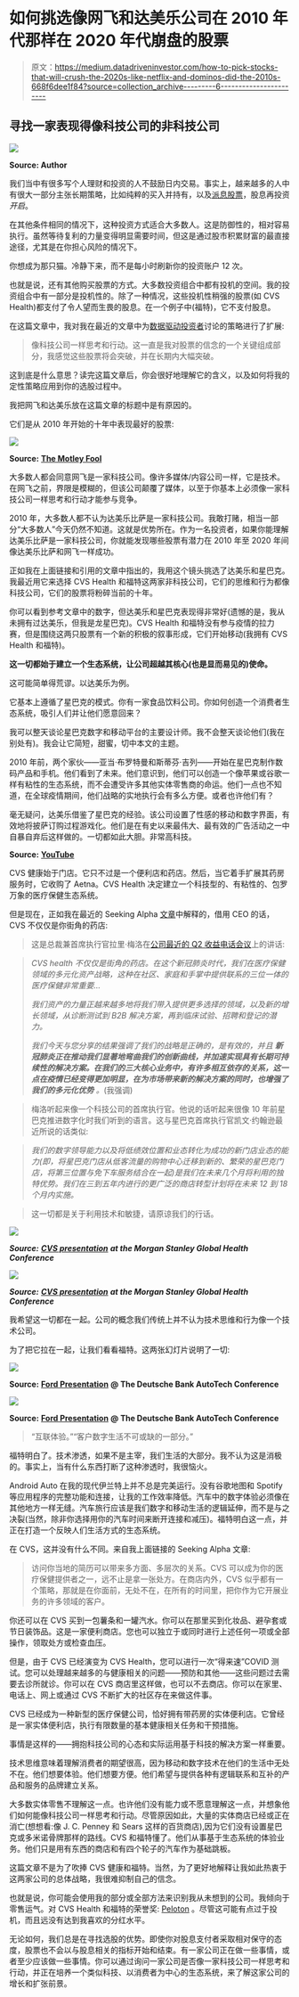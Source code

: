 # 如何挑选像网飞和达美乐公司在 2010 年代那样在 2020 年代崩盘的股票

> 原文：<https://medium.datadriveninvestor.com/how-to-pick-stocks-that-will-crush-the-2020s-like-netflix-and-dominos-did-the-2010s-668f6dee1f84?source=collection_archive---------6----------------------->

## 寻找一家表现得像科技公司的非科技公司

![](img/85d4452456a6b23f4b632abd5e4e08fe.png)

**Source: Author**

我们当中有很多写个人理财和投资的人不鼓励日内交易。事实上，越来越多的人中有很大一部分主张长期策略，比如纯粹的买入并持有，以及[派息股票](https://roccopendola.medium.com/3-reasons-to-consider-dividend-growth-investing-9db9cd15c155)，股息再投资*开启*。

在其他条件相同的情况下，这种投资方式适合大多数人。这是防御性的，相对容易执行。虽然等待复利的力量变得明显需要时间，但这是通过股市积累财富的最直接途径，尤其是在你担心风险的情况下。

你想成为那只猫。冷静下来，而不是每小时刷新你的投资账户 12 次。

也就是说，还有其他购买股票的方式。大多数投资组合中都有投机的空间。我的投资组合中有一部分是投机性的。除了一种情况，这些投机性稍强的股票(如 CVS Health)都支付了令人望而生畏的股息。在一个例子中(福特)，它不支付股息。

在这篇文章中，我对我在最近的文章中为[数据驱动投资者](https://medium.com/u/de42e9af1960?source=post_page-----668f6dee1f84--------------------------------)讨论的策略进行了扩展:

> 像科技公司一样思考和行动。这一直是我对股票的信念的一个关键组成部分，我感觉这些股票将会突破，并在长期内大幅突破。

这到底是什么意思？读完这篇文章后，你会很好地理解它的含义，以及如何将我的定性策略应用到你的选股过程中。

我把网飞和达美乐放在这篇文章的标题中是有原因的。

它们是从 2010 年开始的十年中表现最好的股票:

![](img/fd005d53d8548cf1350a7a1720b46166.png)

**Source:** [**The Motley Fool**](https://www.fool.com/investing/2020/01/06/the-10-best-performing-stocks-of-the-decade.aspx)

大多数人都会同意网飞是一家科技公司。像许多媒体/内容公司一样，它是技术。在网飞之前，界限是模糊的，但该公司颠覆了媒体，以至于你基本上必须像一家科技公司一样思考和行动才能参与竞争。

2010 年，大多数人都不认为达美乐比萨是一家科技公司。我敢打赌，相当一部分“大多数人”今天仍然不知道。这就是优势所在。作为一名投资者，如果你能理解达美乐比萨是一家科技公司，你就能发现哪些股票有潜力在 2010 年至 2020 年间像达美乐比萨和网飞一样成功。

正如我在上面链接和引用的文章中指出的，我用这个镜头挑选了达美乐和星巴克。我最近用它来选择 CVS Health 和福特这两家非科技公司，它们的思维和行为都像科技公司，它们的股票将粉碎当前的十年。

你可以看到参考文章中的数字，但达美乐和星巴克表现得非常好(遗憾的是，我从未拥有过达美乐，但我是龙星巴克)。CVS Health 和福特没有参与疫情的拉力赛，但是围绕这两只股票有一个新的积极的叙事形成，它们开始移动(我拥有 CVS Health 和福特)。

**这一切都始于建立一个生态系统，让公司超越其核心(也是显而易见的)使命。**

这可能简单得荒谬。以达美乐为例。

它基本上遵循了星巴克的模式。你有一家食品饮料公司。你如何创造一个消费者生态系统，吸引人们并让他们愿意回来？

我可以整天谈论星巴克数字和移动平台的主要设计师。我不会整天谈论他们(我在别处有)。我会让它简短，甜蜜，切中本文的主题。

2010 年前，两个家伙——亚当·布罗特曼和斯蒂芬·吉列——开始在星巴克制作数码产品和手机。他们看到了未来。他们意识到，他们可以创造一个像苹果或谷歌一样有粘性的生态系统，而不会遭受许多其他实体零售商的命运。他们一点也不知道，在全球疫情期间，他们战略的实地执行会有多么方便。或者也许他们有？

毫无疑问，达美乐借鉴了星巴克的经验。该公司设置了性感的移动和数字界面，有效地将披萨订购过程游戏化。他们是在有史以来最伟大、最有效的广告活动之一中自暴自弃后这样做的。一切都如此大胆。非常高科技。

**Source:** [**YouTube**](https://www.youtube.com/watch?v=AH5R56jILag)

CVS 健康始于门店。它只不过是一个便利店和药店。然后，当它着手扩展其药房服务时，它收购了 Aetna。CVS Health 决定建立一个科技型的、有粘性的、包罗万象的医疗保健生态系统。

但是现在，正如我在最近的 Seeking Alpha [文章](https://seekingalpha.com/article/4375994-cvs-not-just-your-corner-drugstore)中解释的，借用 CEO 的话，CVS 不仅仅是你街角的药店:

> 这是总裁兼首席执行官拉里·梅洛在[公司最近的 Q2 收益电话会议](https://seekingalpha.com/article/4364729-cvs-health-corporation-cvs-ceo-larry-merlo-on-q2-2020-results-earnings-call-transcript)上的讲话:

> *CVS health 不仅仅是街角的药店。在这个新冠肺炎时代，我们在医疗保健领域的多元化资产战略，这种在社区、家庭和手掌中提供联系的三位一体的医疗保健非常重要…*
> 
> *我们资产的力量正越来越多地将我们带入提供更多选择的领域，以及新的增长领域，从诊断测试到 B2B 解决方案，再到临床试验、招聘和登记的潜力。*
> 
> *我们今天与您分享的结果强调了我们的战略是正确的，是有效的，并且* ***新冠肺炎正在推动我们显著地弯曲我们的创新曲线，并加速实现具有长期可持续性的解决方案。在我们的三大核心业务中，有许多相互依存的关系，这一点在疫情已经变得更加明显，在为市场带来新的解决方案的同时，也增强了我们的多元化优势*** *。*(我强调)

> 梅洛听起来像一个科技公司的首席执行官。他说的话听起来很像 10 年前星巴克推进数字化时我们听到的语言。这与星巴克首席执行官凯文·约翰逊最近所说的话类似:

> *我们的数字领导能力以及将低绩效位置和业态转化为成功的新门店业态的能力(即，将星巴克门店从低客流量的购物中心迁移到新的、繁荣的星巴克门店，将第三位置与免下车服务结合在一起)是我们在未来几个月将利用的独特优势。我们在三到五年内进行的更广泛的商店转型计划将在未来 12 到 18 个月内实施。*

> 这一切都是关于利用技术和敏捷，请原谅我们的行话。

![](img/253a13643cf933182b4e69fe8b4b8d3c.png)

***Source:*** [***CVS presentation***](https://seekingalpha.com/article/4374403-cvs-health-cvs-presents-morgan-stanley-global-healthcare-conference-slideshow) ***at the Morgan Stanley Global Health Conference***

![](img/d6282ccff82f821c63d55332f458f37e.png)

***Source:*** [***CVS presentation***](https://seekingalpha.com/article/4374403-cvs-health-cvs-presents-morgan-stanley-global-healthcare-conference-slideshow) ***at the Morgan Stanley Global Health Conference***

我希望这一切都在一起。公司的概念我们传统上并不认为技术思维和行为像一个技术公司。

为了把它拉在一起，让我们看看福特。这两张幻灯片说明了一切:

![](img/4c3ba4020b9592d5812ecad717eb8846.png)

**Source:** [**Ford Presentation**](https://seekingalpha.com/article/4388545-ford-motor-company-f-presents-deutsche-bank-autotech-conference-slideshow) **@ The Deutsche Bank AutoTech Conference**

![](img/de2c4226840342675ca0d7067b4ccc05.png)

**Source:** [**Ford Presentation**](https://seekingalpha.com/article/4388545-ford-motor-company-f-presents-deutsche-bank-autotech-conference-slideshow) **@ The Deutsche Bank AutoTech Conference**

> “互联体验。”“客户数字生活不可或缺的一部分。”

福特明白了。技术渗透，如果不是主宰，我们生活的大部分。我不认为这是消极的。事实上，当有什么东西打断了这种渗透时，我很恼火。

Android Auto 在我的现代伊兰特上并不总是完美运行。没有谷歌地图和 Spotify 等应用程序的完整功能和连接，让我的工作效率降低。汽车中的数字体验必须像在其他地方一样无缝。汽车旅行应该是我们数字和移动生活的逻辑延伸，而不是与之决裂(当然，除非你选择用你的汽车时间来断开连接和减压)。福特明白这一点，并正在打造一个反映人们生活方式的生态系统。

在 CVS，这并没有什么不同。来自我上面链接的 Seeking Alpha 文章:

> 访问你当地的简历可以带来多方面、多层次的关系。CVS 可以成为你的医疗保健提供者之一，远不止是拿一张处方。在商店内外，CVS 似乎都有一个策略，那就是在你面前，无处不在，在所有的时间里，把你作为它开展业务的许多领域的客户。

你还可以在 CVS 买到一包薯条和一罐汽水。你可以在那里买到化妆品、避孕套或节日装饰品。这是一家便利商店。您也可以独立于或同时进行上述任何一项或全部操作，领取处方或检查血压。

但是，由于 CVS 已经演变为 CVS Health，您可以进行一次“得来速”COVID 测试。您可以处理越来越多的与健康相关的问题——预防和其他——这些问题过去需要去诊所就诊。你可以在 CVS 商店里这样做，也可以不去商店。你可以在家里、电话上、网上或通过 CVS 不断扩大的社区存在来做这件事。

CVS 已经成为一种新型的医疗保健公司，恰好拥有带药房的实体便利店。它曾经是一家实体便利店，执行有限数量的基本健康相关任务和干预措施。

事情是这样的——拥抱科技公司的心态和实际运用基于科技的解决方案一样重要。

技术思维意味着理解消费者的期望很高，因为移动和数字技术在他们的生活中无处不在。他们想要体验。他们想要方便。他们希望与提供各种有逻辑联系和互补的产品和服务的品牌建立关系。

大多数实体零售不理解这一点。也许他们没有能力或不愿意理解这一点，并想象他们如何能像科技公司一样思考和行动。尽管原因如此，大量的实体商店已经或正在消亡(想想看:像 J. C. Penney 和 Sears 这样的百货商店),因为它们没有设置星巴克或多米诺骨牌那样的路线。CVS 和福特懂了。他们从事基于生态系统的体验业务。他们只是用有东西的商店和有四个轮子的汽车作为基础跳板。

这篇文章不是为了吹捧 CVS 健康和福特。当然，为了更好地解释让我如此热衷于这两家公司的总体战略，我很难抑制自己的信念。

也就是说，你可能会使用我的部分或全部方法来识别我从未想到的公司。我倾向于零售运气。对 CVS Health 和福特的荣誉奖: [Peloton](https://roccopendola.medium.com/why-peloton-could-be-the-next-apple-e72abc2a1c60) 。尽管这可能有点过于投机，而且远没有达到我喜欢的分红水平。

无论如何，我们总是在寻找选股的优势。即使你对股息支付者采取相对保守的态度，股票也不会以与股息相关的指标开始和结束。有一家公司正在做一些事情，或者至少应该做一些事情。你可以通过询问一家公司是否像一家科技公司一样思考和行动，并正在培养一个类似科技、以消费者为中心的生态系统，来了解这家公司的增长和扩张前景。